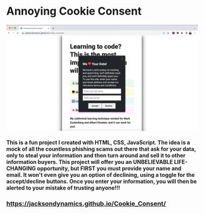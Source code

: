 # Annoying Cookie Consent

<img src="images/screenshot.png" width="700px">

#### This is a fun project I created with HTML, CSS, JavaScript.  The idea is a mock of all the countless phishing scams out there that ask for your data, only to steal your information and then turn around and sell it to other information buyers.  This project will offer you an UNBELIEVABLE LIFE-CHANGING opportunity, but FIRST you must provide your name and email.  It won't even give you an option of declining, using a toggle for the accept/decline buttons.  Once you enter your information, you will then be alerted to your mistake of trusting anyone!!! 

### https://jacksondynamics.github.io/Cookie_Consent/

